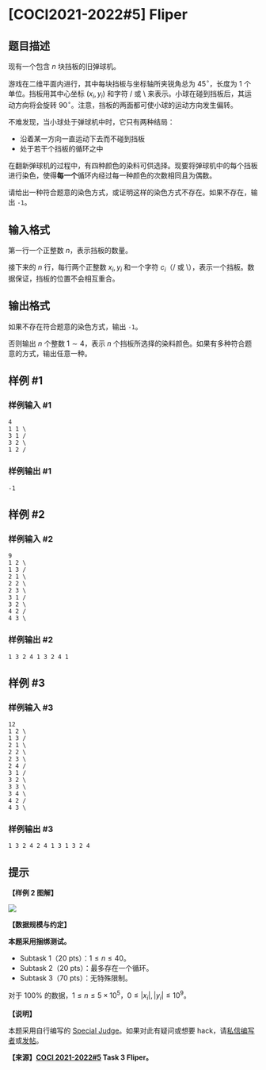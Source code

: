 # [COCI2021-2022#5] Fliper

## 题目描述

现有一个包含 $n$ 块挡板的旧弹球机。

游戏在二维平面内进行，其中每块挡板与坐标轴所夹锐角总为 $45^\circ$，长度为 $1$ 个单位。挡板用其中心坐标 $(x_i,y_i)$ 和字符 / 或 \ 来表示。小球在碰到挡板后，其运动方向将会旋转 $90^\circ$。注意，挡板的两面都可使小球的运动方向发生偏转。

不难发现，当小球处于弹球机中时，它只有两种结局：

- 沿着某一方向一直运动下去而不碰到挡板
- 处于若干个挡板的循环之中

在翻新弹球机的过程中，有四种颜色的染料可供选择。现要将弹球机中的每个挡板进行染色，使得**每一个**循环内经过每一种颜色的次数相同且为偶数。

请给出一种符合题意的染色方式，或证明这样的染色方式不存在。如果不存在，输出 `-1`。

## 输入格式

第一行一个正整数 $n$，表示挡板的数量。

接下来的 $n$ 行，每行两个正整数 $x_i,y_i$ 和一个字符 $c_i$（/ 或 \），表示一个挡板。数据保证，挡板的位置不会相互重合。

## 输出格式

如果不存在符合题意的染色方式，输出 `-1`。

否则输出 $n$ 个整数 $1 \sim 4$，表示 $n$ 个挡板所选择的染料颜色。如果有多种符合题意的方式，输出任意一种。

## 样例 #1

### 样例输入 #1
```
4
1 1 \
3 1 /
3 2 \
1 2 /
```

### 样例输出 #1

```
-1
```

## 样例 #2

### 样例输入 #2
```
9
1 2 \
1 3 /
2 1 \
2 2 \
2 3 \
3 1 /
3 2 \
4 2 /
4 3 \
```

### 样例输出 #2

```
1 3 2 4 1 3 2 4 1
```

## 样例 #3

### 样例输入 #3
```
12
1 2 \
1 3 /
2 1 \
2 2 \
2 3 \
2 4 /
3 1 /
3 2 \
3 3 \
3 4 \
4 2 /
4 3 \
```

### 样例输出 #3

```
1 3 2 4 2 4 1 3 1 3 2 4
```

## 提示

**【样例 2 图解】**

![](https://cdn.luogu.com.cn/upload/image_hosting/ksajf2n4.png)

**【数据规模与约定】**

**本题采用捆绑测试。**

- Subtask 1（20 pts）：$1 \le n \le 40$。
- Subtask 2（20 pts）：最多存在一个循环。
- Subtask 3（70 pts）：无特殊限制。

对于 $100\%$ 的数据，$1 \le n \le 5 \times 10^5$，$0 \le |x_i|,|y_i| \le 10^9$。

**【说明】**

本题采用自行编写的 [Special Judge](https://www.luogu.com.cn/paste/g6cdziry)。如果对此有疑问或想要 hack，请[私信编写者](https://www.luogu.com.cn/chat?uid=137367)或[发帖](https://www.luogu.com.cn/discuss/lists?forumname=P8326)。

**【来源】[COCI 2021-2022#5](https://hsin.hr/coci/contest5_tasks.pdf) Task 3 Fliper。**
